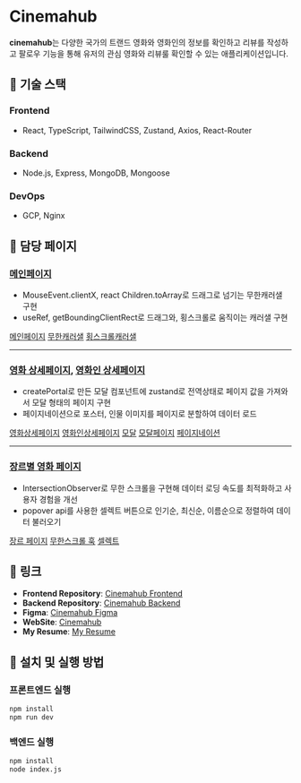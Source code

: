 # Cinemahub

**cinemahub**는 다양한 국가의 트랜드 영화와 영화인의 정보를 확인하고 리뷰를 작성하고 팔로우 기능을 통해 유저의 관심 영화와 리뷰룰 확인할 수 있는 애플리케이션입니다.

## 🚀 기술 스택

### Frontend

- React, TypeScript, TailwindCSS, Zustand, Axios, React-Router

### Backend

- Node.js, Express, MongoDB, Mongoose

### DevOps

- GCP, Nginx

## 📌 담당 페이지

### [메인페이지](https://cinemahub.chanhoportfolio.com)

- MouseEvent.clientX, react Children.toArray로 드래그로 넘기는 무한캐러샐 구현
- useRef, getBoundingClientRect로 드래그와, 횡스크롤로 움직이는 캐러샐 구현

[메인페이지](https://github.com/cksgh5654/cinemahub-front/blob/main/src/pages/MainPage.tsx)
[무한캐러샐](https://github.com/cksgh5654/react-ui-kit/tree/main/src/components/CarouselInfinite)
[횡스크롤캐러샐](https://github.com/cksgh5654/react-ui-kit/tree/main/src/components/CarouselXscroll)

---

### [영화 상세페이지](https://cinemahub.chanhoportfolio.com/?movie=447273), [영화인 상세페이지](https://cinemahub.chanhoportfolio.com/?person=90633)

- createPortal로 만든 모달 컴포넌트에 zustand로 전역상태로 페이지 값을 가져와서 모달 형태의 페이지 구현
- 페이지네이션으로 포스터, 인물 이미지를 페이지로 분할하여 데이터 로드

[영화상세페이지](https://github.com/cksgh5654/cinemahub-front/blob/main/src/pages/CinemaDetailPage.tsx)
[영화인상세페이지](https://github.com/cksgh5654/cinemahub-front/blob/main/src/pages/PersonDetailPage.tsx)
[모달](https://github.com/cksgh5654/react-ui-kit/tree/main/src/components/Modal)
[모달페이지](https://github.com/cksgh5654/cinemahub-front/blob/main/src/components/PageModal.tsx)
[페이지네이션](https://github.com/cksgh5654/react-ui-kit/tree/main/src/components/Pagination)

---

### [장르별 영화 페이지](https://cinemahub.chanhoportfolio.com/genre/28)

- IntersectionObserver로 무한 스크롤을 구현해 데이터 로딩 속도를 최적화하고 사용자 경험을 개선
- popover api를 사용한 셀렉트 버튼으로 인기순, 최신순, 이름순으로 정렬하여 데이터 불러오기

[장르 페이지](https://github.com/cksgh5654/cinemahub-front/blob/main/src/pages/GenrePage.tsx)
[무한스크롤 훅](https://github.com/cksgh5654/cinemahub-front/blob/main/src/hooks/useInfinite.ts)
[셀렉트](https://github.com/cksgh5654/react-ui-kit/tree/main/src/components/Select)

## 📌 링크

- **Frontend Repository**: [Cinemahub Frontend](https://github.com/cksgh5654/cinemahub-front)
- **Backend Repository**: [Cinemahub Backend](https://github.com/cksgh5654/cinemahub-back)
- **Figma**: [Cinemahub Figma](https://www.figma.com/design/n5uMDvi0vZ69mcXVQHQJfw/%EC%98%81%ED%99%94?node-id=0-1&t=MzqjfrlrLNnCsE5i-1)
- **WebSite**: [Cinemahub](https://cinemahub.chanhoportfolio.com)
- **My Resume**: [My Resume](https://www.chanhoportfolio.com/project/cinemahub)

## 📌 설치 및 실행 방법

### 프론트엔드 실행

```bash
npm install
npm run dev
```

### 백엔드 실행

```bash
npm install
node index.js
```
